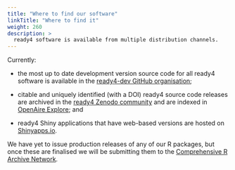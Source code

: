 ```yaml
---
title: "Where to find our software"
linkTitle: "Where to find it"
weight: 260
description: >
  ready4 software is available from multiple distribution channels.
---
```


Currently:

- the most up to date development version source code for all ready4 software is available in the [ready4-dev GitHub organisation](https://github.com/ready4-dev); 

- citable and uniquely identified (with a DOI) ready4 source code releases are archived in the [ready4 Zenodo community](https://zenodo.org/communities/ready4) and are indexed in [OpenAire Explore](https://explore.openaire.eu); and

- ready4 Shiny applications that have web-based versions are hosted on [Shinyapps.io](https://www.shinyapps.io).


We have yet to issue production releases of any of our R packages, but once these are finalised we will be submitting them to the [Comprehensive R Archive Network](https://cran.r-project.org). 



